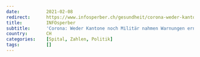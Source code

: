 ```yaml
---
date:          2021-02-08
redirect:      https://www.infosperber.ch/gesundheit/corona-weder-kantone-noch-militaer-nahmen-warnungen-ernst/
title:         INFOsperber
subtitle:      'Corona: Weder Kantone noch Militär nahmen Warnungen ernst'
country:       CH
categories:    [Spital, Zahlen, Politik]
tags:          []
---
```

